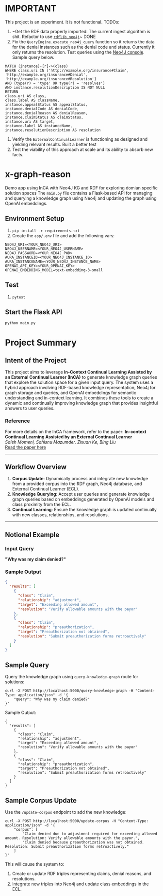# IMPORTANT
This project is an experiment. It is not functional. TODOs:
1. ~Get the RDF data properly imported. The current ingest algorithm is shit.
Refactor to use [`rdflib_neo4j`](https://neo4j.com/labs/rdflib-neo4j/1.0/gettingstarted/)~ DONE
1. Fix the `QueryEngine.execute_neo4j_query` function so it returns the data for the denial instances such as the denial code and status. Currently it only returns the resolution. Test queries using the [Neo4J console](https://console-preview.neo4j.io/tools/query). Sample query below.
```
MATCH (instance)-[r]->(class)
WHERE class.uri IN ['http://example.org/insurance#Claim', 'http://example.org/insurance#Denial', 'http://example.org/insurance#Resolution']
AND (type(r) = 'type' OR type(r) = 'resolves')
AND instance.resolutionDescription IS NOT NULL
RETURN
class.uri AS class,
class.label AS className,
instance.appealStatus AS appealStatus,
instance.denialCode AS denialCode,
instance.denialReason AS denialReason,
instance.claimStatus AS claimStatus,
instance.uri AS target,
instance.label AS instanceName,
instance.resolutionDescription AS resolution
```
1. Verify the `ExternalContinualLearner` is functioning as designed and yielding relevant results. Built a better test
1. Test the viability of this approach at scale and its ability to absorb new facts.

# x-graph-reason
Demo app using InCA with Neo4J KG and RDF for exploring domian specific solution spaces
The `main.py` file contains a Flask-based API for managing and querying a knowledge graph using Neo4j and updating the graph using OpenAI embeddings.

## Environment Setup

1. `pip install -r requirements.txt`
1. Create the `app/.env` file and add the following vars:
```
NEO4J_URI=<YOUR_NEO4J_URI>
NEO4J_USERNAME=<YOUR_NEO4J_USERNAME>
NEO4J_PASSWORD=<YOUR_NEO4J_PWD>
AURA_INSTANCEID=<YOUR_NEO4J_INSTANCE_ID>
AURA_INSTANCENAME=<YOUR_NEO4J_INSTANCE_NAME>
OPENAI_API_KEY=<YOUR_OPENAI_KEY>
OPENAI_EMBEDDING_MODEL=text-embedding-3-small
```

## Test
1. `pytest`

## Start the Flask API
```
python main.py
```

# Project Summary

## Intent of the Project

This project aims to leverage **In-Context Continual Learning Assisted by an External Continual Learner (InCA)** to generate knowledge graph queries that explore the solution space for a given input query. The system uses a hybrid approach involving RDF-based knowledge representation, Neo4j for graph storage and queries, and OpenAI embeddings for semantic understanding and in-context learning. It combines these tools to create a dynamic and continually improving knowledge graph that provides insightful answers to user queries.

### Reference
For more details on the InCA framework, refer to the paper:
**In-context Continual Learning Assisted by an External Continual Learner**  
*Saleh Momeni, Sahisnu Mazumder, Zixuan Ke, Bing Liu*  
[Read the paper here](https://arxiv.org/html/2412.15563v1)

---

## Workflow Overview

1. **Corpus Update**: Dynamically process and integrate new knowledge from a provided corpus into the RDF graph, Neo4j database, and External Continual Learner (ECL).
2. **Knowledge Querying**: Accept user queries and generate knowledge graph queries based on embeddings generated by OpenAI models and class proximity from the ECL.
3. **Continual Learning**: Ensure the knowledge graph is updated continually with new classes, relationships, and resolutions.

---

## Notional Example

### Input Query
**"Why was my claim denied?"**

### Sample Output
```json
{
  "results": [
    {
      "class": "Claim",
      "relationship": "adjustment",
      "target": "Exceeding allowed amount",
      "resolution": "Verify allowable amounts with the payor"
    },
    {
      "class": "Claim",
      "relationship": "preauthorization",
      "target": "Preauthorization not obtained",
      "resolution": "Submit preauthorization forms retroactively"
    }
  ]
}
```
## Sample Query
Query the knowledge graph using `query-knowledge-graph` route for solutions:
```
curl -X POST http://localhost:5000/query-knowledge-graph -H "Content-Type: application/json" -d '{
    "query": "Why was my claim denied?"
}'
```
Sample Output:
```
{
  "results": [
    {
      "class": "Claim",
      "relationship": "adjustment",
      "target": "Exceeding allowed amount",
      "resolution": "Verify allowable amounts with the payor"
    },
    {
      "class": "Claim",
      "relationship": "preauthorization",
      "target": "Preauthorization not obtained",
      "resolution": "Submit preauthorization forms retroactively"
    }
  ]
}
```

## Sample Corpus Update
Use the `/update-corpus` endpoint to add the new knowledge:
```
curl -X POST http://localhost:5000/update-corpus -H "Content-Type: application/json" -d '{
    "corpus": [
        "Claim denied due to adjustment required for exceeding allowed amount. Resolution: Verify allowable amounts with the payor.",
        "Claim denied because preauthorization was not obtained. Resolution: Submit preauthorization forms retroactively."
    ]
}'
```
This will cause the system to:
1. Create or update RDF triples representing claims, denial reasons, and resolutions.
2. Integrate new triples into Neo4j and update class embeddings in the ECL.
